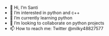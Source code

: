 - 👋 Hi, I’m Santi
- 👀 I’m interested in python and c++
- 🌱 I’m currently learning python
- 💞️ I’m looking to collaborate on python projects
- 📫 How to reach me: Twitter @milky48827577
